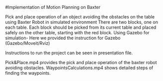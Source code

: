 #Implementation of Motion Planning on Baxter

Pick and place operation of an object avoiding the obstacles on the table using Baxter Robot in simulated environment
There are two blocks, one on each table. Each block should be picked from its current table and placed safely on the other table, starting with the red block. 
Using Gazebo for simulation- Here we provided the instruction for Gazebo (Gazebo/Moveit/Rviz)

Instructions to run the project can be seen in presentation file.

Pick&Place.mp4 provides the pick and place operation of the baxter robot avoiding obstacles.
WaypointsCalculations.mp4 shows detailed steps of finding the waypoints.
